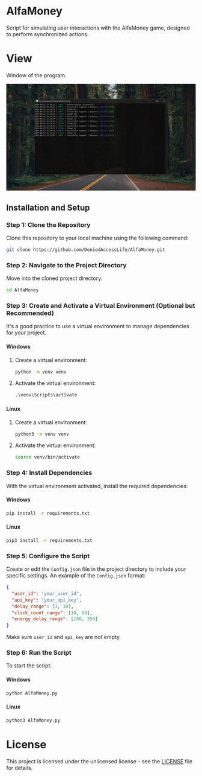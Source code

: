 # AlfaMoney
Script for simulating user interactions with the AlfaMoney game, designed to perform synchronized actions.

# View
Window of the program.

![alt text](https://raw.githubusercontent.com/DeniedAccessLife/AlfaMoney/master/view.png)

## Installation and Setup
### Step 1: Clone the Repository
Clone this repository to your local machine using the following command:
```bash
git clone https://github.com/DeniedAccessLife/AlfaMoney.git
```
### Step 2: Navigate to the Project Directory
Move into the cloned project directory:
```bash
cd AlfaMoney
```
### Step 3: Create and Activate a Virtual Environment (Optional but Recommended)
It's a good practice to use a virtual environment to manage dependencies for your project.
#### Windows
1. Create a virtual environment:
    ```cmd
    python -m venv venv
    ```
2. Activate the virtual environment:
    ```cmd
    .\venv\Scripts\activate
    ```
#### Linux
1. Create a virtual environment:
    ```bash
    python3 -m venv venv
    ```
2. Activate the virtual environment:
    ```bash
    source venv/bin/activate
    ```
### Step 4: Install Dependencies
With the virtual environment activated, install the required dependencies:
#### Windows
```cmd
pip install -r requirements.txt
```
#### Linux
```bash
pip3 install -r requirements.txt
```
### Step 5: Configure the Script
Create or edit the `Config.json` file in the project directory to include your specific settings. An example of the `Config.json` format:
```json
{
  "user_id": "your_user_id",
  "api_key": "your_api_key",
  "delay_range": [3, 10],
  "click_count_range": [10, 60],
  "energy_delay_range": [100, 350]
}
```
Make sure `user_id` and `api_key` are not empty.
### Step 6: Run the Script
To start the script:
#### Windows
```cmd
python AlfaMoney.py
```
#### Linux
```bash
python3 AlfaMoney.py
```

# License
This project is licensed under the unlicensed license - see the [LICENSE](LICENSE) file for details.
